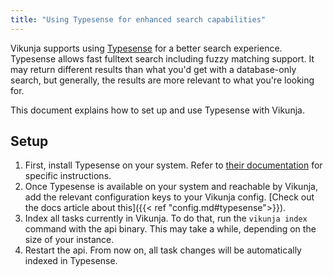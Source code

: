 ```yaml
---
title: "Using Typesense for enhanced search capabilities"
---
```


Vikunja supports using [Typesense](https://typesense.org/) for a better search experience.
Typesense allows fast fulltext search including fuzzy matching support. 
It may return different results than what you'd get with a database-only search, but generally, the results are more relevant to what you're looking for.

This document explains how to set up and use Typesense with Vikunja.

## Setup

1. First, install Typesense on your system. Refer to [their documentation](https://typesense.org/docs/guide/install-typesense.html) for specific instructions.
2. Once Typesense is available on your system and reachable by Vikunja, add the relevant configuration keys to your Vikunja config. [Check out the docs article about this]({{< ref "config.md#typesense">}}).
3. Index all tasks currently in Vikunja. To do that, run the `vikunja index` command with the api binary. This may take a while, depending on the size of your instance.
4. Restart the api. From now on, all task changes will be automatically indexed in Typesense.
